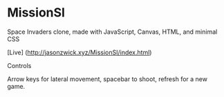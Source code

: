 # MissionSI

Space Invaders clone, made with JavaScript, Canvas, HTML, and minimal CSS


[Live] (http://jasonzwick.xyz/MissionSI/index.html)
 
 Controls
 
 Arrow keys for lateral movement, spacebar to shoot, refresh for a new game. 
